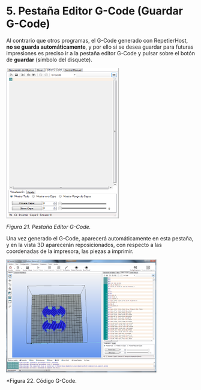 # 5. Pestaña Editor G-Code (Guardar G-Code)

Al contrario que otros programas, el G-Code generado con RepetierHost, **no se guarda automáticamente**, y por ello si se desea guardar para futuras impresiones es preciso ir a la pestaña editor G-Code y pulsar sobre el botón de **guardar** (símbolo del disquete).

<img src="5.png" alt="5" height="400" width="300" align="middle">

*Figura 21. Pestaña Editor G-Code.*

Una vez generado el G-Code, aparecerá automáticamente en esta pestaña, y en la vista 3D aparecerán reposicionados, con respecto a las coordenadas de la impresora, las piezas a imprimir.

 <img src="6.png" alt="6" height="300" width="400" align="middle">
 
*Figura 22. Código G-Code.



